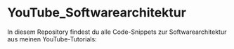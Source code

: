 # YouTube_Softwarearchitektur
In diesem Repository findest du alle Code-Snippets zur Softwarearchitektur aus meinen YouTube-Tutorials:
